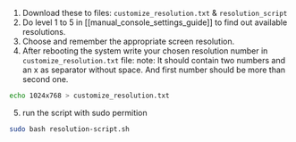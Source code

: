 1. Download these to files: `customize_resolution.txt` & `resolution_script`
2. Do level 1 to 5 in [[manual_console_settings_guide]] to find out available resolutions.
3. Choose and remember the appropriate screen resolution. 
4. After rebooting the system write your chosen resolution number in `customize_resolution.txt` file:
	note: It should contain two numbers and an x ​​as separator without space. And first number should be more than second one.
```bash
echo 1024x768 > customize_resolution.txt
```
5. run the script with sudo permition
```bash
sudo bash resolution-script.sh
```
